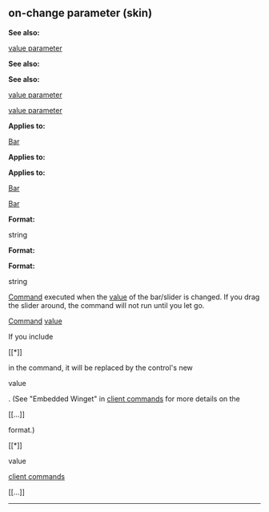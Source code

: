 

 on-change parameter (skin)
----------------------------




**See also:** 


[value parameter](#/{skin}/param/value) 



**See also:** 

**See also:**

[value parameter](#/{skin}/param/value) 

[value parameter](#/{skin}/param/value)


**Applies to:** 


[Bar](#/{skin}/control/bar) 



**Applies to:** 

**Applies to:**

[Bar](#/{skin}/control/bar) 

[Bar](#/{skin}/control/bar)


**Format:** 


 string
 


**Format:** 

**Format:**

 string


[Command](#/{skin}/commands) 
 executed when the
 [value](#/{skin}/param/value) 
 of the bar/slider is changed. If you drag the slider around, the command will not run until you let go.



[Command](#/{skin}/commands)
[value](#/{skin}/param/value)

 If you include
 
 [[\*]]
 
 in the command, it will be replaced by the control's new
 
 value
 
 . (See "Embedded Winget" in
 [client commands](#/{skin}/commands) 
 for more details on the
 
 [[...]]
 
 format.)




 [[\*]]


 value

[client commands](#/{skin}/commands)

 [[...]]



---


